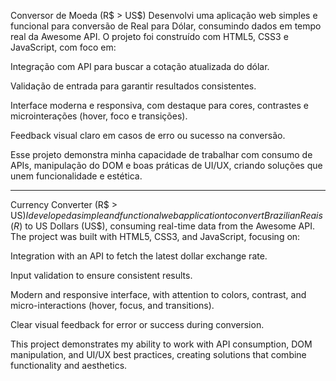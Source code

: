 Conversor de Moeda (R$ > US$)
Desenvolvi uma aplicação web simples e funcional para conversão de Real para Dólar, consumindo dados em tempo real da Awesome API. O projeto foi construído com HTML5, CSS3 e JavaScript, com foco em:

Integração com API para buscar a cotação atualizada do dólar.

Validação de entrada para garantir resultados consistentes.

Interface moderna e responsiva, com destaque para cores, contrastes e microinterações (hover, foco e transições).

Feedback visual claro em casos de erro ou sucesso na conversão.

Esse projeto demonstra minha capacidade de trabalhar com consumo de APIs, manipulação do DOM e boas práticas de UI/UX, criando soluções que unem funcionalidade e estética.

---

Currency Converter (R$ > US$)
I developed a simple and functional web application to convert Brazilian Reais (R$) to US Dollars (US$), consuming real-time data from the Awesome API. The project was built with HTML5, CSS3, and JavaScript, focusing on:

Integration with an API to fetch the latest dollar exchange rate.

Input validation to ensure consistent results.

Modern and responsive interface, with attention to colors, contrast, and micro-interactions (hover, focus, and transitions).

Clear visual feedback for error or success during conversion.

This project demonstrates my ability to work with API consumption, DOM manipulation, and UI/UX best practices, creating solutions that combine functionality and aesthetics.
